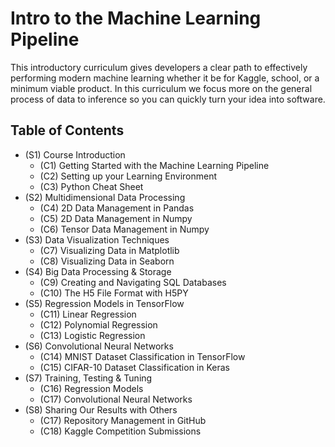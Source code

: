 # Intro to the Machine Learning Pipeline
This introductory curriculum gives developers a clear path to effectively performing modern machine learning whether it be for Kaggle, school, or a minimum viable product. In this curriculum we focus more on the general process of data to inference so you can quickly turn your idea into software.

## Table of Contents
- (S1) Course Introduction
  * (C1) Getting Started with the Machine Learning Pipeline
  * (C2) Setting up your Learning Environment
  * (C3) Python Cheat Sheet
- (S2) Multidimensional Data Processing
  * (C4) 2D Data Management in Pandas
  * (C5) 2D Data Management in Numpy
  * (C6) Tensor Data Management in Numpy
- (S3) Data Visualization Techniques
  * (C7) Visualizing Data in Matplotlib
  * (C8) Visualizing Data in Seaborn
- (S4) Big Data Processing & Storage
  * (C9) Creating and Navigating SQL Databases
  * (C10) The H5 File Format with H5PY
- (S5) Regression Models in TensorFlow
  * (C11) Linear Regression
  * (C12) Polynomial Regression
  * (C13) Logistic Regression
- (S6) Convolutional Neural Networks
  * (C14) MNIST Dataset Classification in TensorFlow
  * (C15) CIFAR-10 Dataset Classification in Keras
- (S7) Training, Testing & Tuning
  * (C16) Regression Models
  * (C17) Convolutional Neural Networks
- (S8) Sharing Our Results with Others
  * (C17) Repository Management in GitHub
  * (C18) Kaggle Competition Submissions